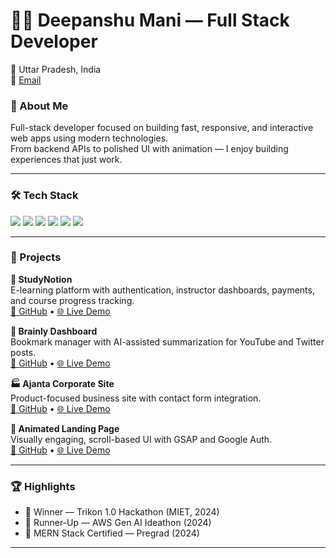 # 👨‍💻 Deepanshu Mani — Full Stack Developer

📍 Uttar Pradesh, India  
📧 [Email](mailto:deepanshukumar1542004@gmail.com)  


### 🧠 About Me

Full-stack developer focused on building fast, responsive, and interactive web apps using modern technologies.  
From backend APIs to polished UI with animation — I enjoy building experiences that just work.

---

### 🛠 Tech Stack

<p align="left">
  <img src="https://img.shields.io/badge/React-20232A?style=flat&logo=react&logoColor=61DAFB"/>
  <img src="https://img.shields.io/badge/Next.js-000000?style=flat&logo=nextdotjs&logoColor=white"/>
  <img src="https://img.shields.io/badge/TypeScript-3178C6?style=flat&logo=typescript&logoColor=white"/>
  <img src="https://img.shields.io/badge/TailwindCSS-06B6D4?style=flat&logo=tailwindcss&logoColor=white"/>
  <img src="https://img.shields.io/badge/Node.js-339933?style=flat&logo=nodedotjs&logoColor=white"/>
  <img src="https://img.shields.io/badge/MongoDB-4EA94B?style=flat&logo=mongodb&logoColor=white"/>
</p>

---

### 🚀 Projects

**📘 StudyNotion**  
E-learning platform with authentication, instructor dashboards, payments, and course progress tracking.  
[🔗 GitHub](https://github.com/Deepanshu-mani/studynotion-e-learning-web) • [🌐 Live Demo](https://studynotion-e-learning-web.vercel.app/)

**🧠 Brainly Dashboard**  
Bookmark manager with AI-assisted summarization for YouTube and Twitter posts.  
[🔗 GitHub](https://github.com/Deepanshu-mani/brainly) • [🌐 Live Demo](https://brainly-9lwi.vercel.app/)

**🏭 Ajanta Corporate Site**  
Product-focused business site with contact form integration.  
[🔗 GitHub](https://github.com/Deepanshu-mani/ajanta-corporate) • [🌐 Live Demo](https://ajanta-corporate.vercel.app/)

**🎯 Animated Landing Page**  
Visually engaging, scroll-based UI with GSAP and Google Auth.  
[🔗 GitHub](https://github.com/Deepanshu-mani/animated-landing-page) • [🌐 Live Demo](https://animated-landing-page.vercel.app/)

---

### 🏆 Highlights

- 🥇 Winner — Trikon 1.0 Hackathon (MIET, 2024)  
- 🥈 Runner-Up — AWS Gen AI Ideathon (2024)  
- 📜 MERN Stack Certified — Pregrad (2024) 

---
